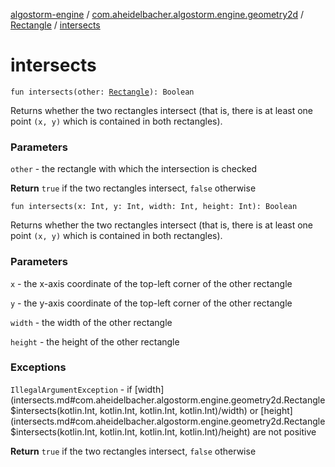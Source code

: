[algostorm-engine](../../index.md) / [com.aheidelbacher.algostorm.engine.geometry2d](../index.md) / [Rectangle](index.md) / [intersects](.)

# intersects

`fun intersects(other: `[`Rectangle`](index.md)`): Boolean`

Returns whether the two rectangles intersect (that is, there is at least
one point `(x, y)` which is contained in both rectangles).

### Parameters

`other` - the rectangle with which the intersection is checked

**Return**
`true` if the two rectangles intersect, `false` otherwise

`fun intersects(x: Int, y: Int, width: Int, height: Int): Boolean`

Returns whether the two rectangles intersect (that is, there is at least
one point `(x, y)` which is contained in both rectangles).

### Parameters

`x` - the x-axis coordinate of the top-left corner of the other
rectangle

`y` - the y-axis coordinate of the top-left corner of the other
rectangle

`width` - the width of the other rectangle

`height` - the height of the other rectangle

### Exceptions

`IllegalArgumentException` - if [width](intersects.md#com.aheidelbacher.algostorm.engine.geometry2d.Rectangle$intersects(kotlin.Int, kotlin.Int, kotlin.Int, kotlin.Int)/width) or [height](intersects.md#com.aheidelbacher.algostorm.engine.geometry2d.Rectangle$intersects(kotlin.Int, kotlin.Int, kotlin.Int, kotlin.Int)/height) are not positive

**Return**
`true` if the two rectangles intersect, `false` otherwise

